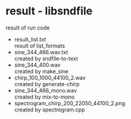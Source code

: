 result - libsndfile
===============

result of run code <br/>

- result_list.txt <br/>
result of  list_formats <br/>
- sine_344_466.wav.txt <br/>
created by sndfile-to-text <br/>
- sine_344_400.wav <br/>
created by make_sine <br/>
- chirp_100_1000_44100_2.wav <br/>
created by generate-chirp <br/>
- sine_344_466_mono.wav <br/>
created by mix-to-mono <br/>
- spectrogram_chirp_200_22050_44100_2.png <br/>
created by spectrogram.cpp <br/>

